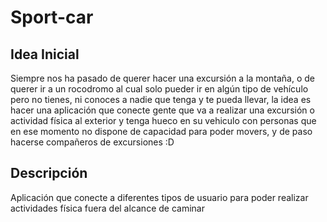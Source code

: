 # Sport-car

## Idea Inicial
Siempre nos ha pasado de querer hacer una excursión a la montaña, o de querer ir a un rocodromo al cual solo pueder ir en algún tipo de vehículo pero no tienes, ni conoces a nadie que tenga y te pueda llevar, la idea es hacer una aplicación que conecte gente que va a realizar una excursión o actividad física al exterior y tenga hueco en su vehiculo con personas que en ese momento no dispone de capacidad para poder movers, y de paso hacerse compañeros de excursiones :D

## Descripción
Aplicación que conecte a diferentes tipos de usuario para poder realizar actividades física fuera del alcance de caminar
